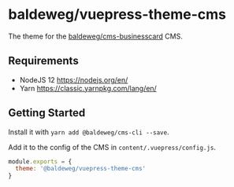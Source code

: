 # baldeweg/vuepress-theme-cms

The theme for the [baldeweg/cms-businesscard](https://github.com/abaldeweg/cms-businesscard) CMS.

## Requirements

- NodeJS 12 <https://nodejs.org/en/>
- Yarn <https://classic.yarnpkg.com/lang/en/>

## Getting Started

Install it with `yarn add @baldeweg/cms-cli --save`.

Add it to the config of the CMS in `content/.vuepress/config.js`.

```js
module.exports = {
  theme: '@baldeweg/vuepress-theme-cms'
}
```
